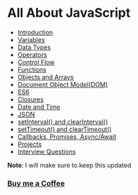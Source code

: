 # All About JavaScript

- [Introduction](https://praveenoruganti.github.io/praveenoruganti-js/1_Introduction)
- [Variables](https://praveenoruganti.github.io/praveenoruganti-js/2_Variables)
- [Data Types](https://praveenoruganti.github.io/praveenoruganti-js/3_Data%20Types)
- [Operators](https://praveenoruganti.github.io/praveenoruganti-js/4_Operators)
- [Control Flow](https://praveenoruganti.github.io/praveenoruganti-js/5_Control%20Flow)
- [Functions](https://praveenoruganti.github.io/praveenoruganti-js/6_Functions)
- [Objects and Arrays](https://praveenoruganti.github.io/praveenoruganti-js/7_Objects%20and%20Arrays)
- [Document Object Model(DOM)](https://praveenoruganti.github.io/praveenoruganti-js/8_Document%20Object%20Model(DOM))
- [ES6](https://praveenoruganti.github.io/praveenoruganti-js/9_ES6)
- [Closures](https://praveenoruganti.github.io/praveenoruganti-js/10_Closures)
- [Date and Time](https://praveenoruganti.github.io/praveenoruganti-js/11_Date_Time)
- [JSON](https://praveenoruganti.github.io/praveenoruganti-js/12_JSON)
- [setInterval() and clearInterval()](https://praveenoruganti.github.io/praveenoruganti-js/13_setInterval_clearInterval)
- [setTimeout() and clearTimeout()](https://praveenoruganti.github.io/praveenoruganti-js/14_setTimeout_clearTimeout)
- [Callbacks, Promises, Async/Await](https://praveenoruganti.github.io/praveenoruganti-js/15_Callbacks_Promises_Async_Await)
- [Projects](https://praveenoruganti.github.io/praveenoruganti-js/0_Projects)
- [Interview Questions](https://praveenoruganti.github.io/praveenoruganti-js/0_Interview%20Questions)

**Note**: I will make sure to keep this updated

### [Buy me a Coffee](http://bit.ly/2WryDT8)
